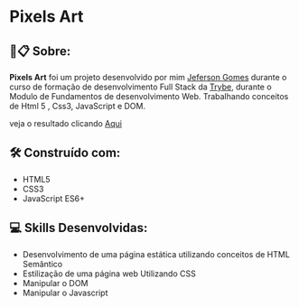 # Pixels Art


##  🚀📋 Sobre:

**Pixels Art** foi um projeto desenvolvido por mim [Jeferson Gomes](https://www.linkedin.com/in/jefersongjr/) 
durante o curso de formação de desenvolvimento Full Stack da [Trybe](https://www.betrybe.com/), durante o Modulo de Fundamentos 
de desenvolvimento Web.
Trabalhando conceitos de Html 5 , Css3, JavaScript e DOM.

veja o resultado clicando [Aqui](https://pixels-art-eosin.vercel.app/)


## 🛠️ Construído com: 

* HTML5
* CSS3
* JavaScript ES6+

## :computer: Skills Desenvolvidas:

* Desenvolvimento de uma página estática utilizando conceitos de HTML Semântico
* Estilização de uma página web Utilizando CSS
* Manipular o DOM
* Manipular o Javascript
